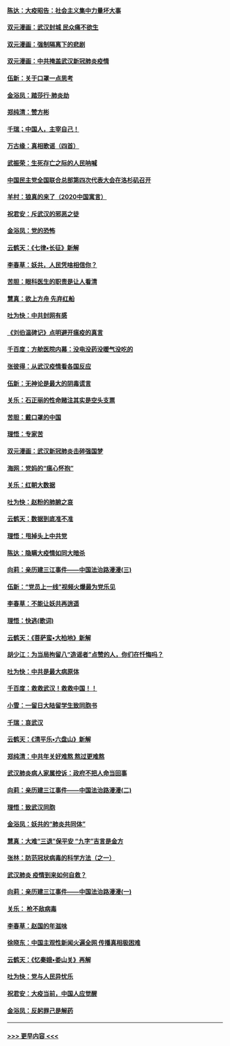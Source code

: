 #### [陈达：大疫昭告：社会主义集中力量坏大事](../pages/nsc993/n11859419.md?t=02120502) 
#### [双元漫画：武汉封城 民众痛不欲生](../pages/nsc993/n11859287.md?t=02120502) 
#### [双元漫画：强制隔离下的悲剧](../pages/nsc993/n11859244.md?t=02120502) 
#### [双元漫画：中共掩盖武汉新冠肺炎疫情](../pages/nsc993/n11858249.md?t=02120502) 
#### [伍新：关于口罩一点思考](../pages/nsc993/n11859195.md?t=02120502) 
#### [金浴凤：踏莎行‧肺炎劫](../pages/nsc993/n11858227.md?t=02120502) 
#### [郑纯清：赞方彬](../pages/nsc993/n11856803.md?t=02120502) 
#### [千瑞；中国人，主宰自己！](../pages/nsc993/n11856793.md?t=02120502) 
#### [万古缘：真相歌谣（四首）](../pages/nsc993/n11856263.md?t=02120502) 
#### [武振荣：生死存亡之际的人民呐喊](../pages/nsc993/n11856256.md?t=02120502) 
#### [中国民主党全国联合总部第四次代表大会在洛杉矶召开](../pages/nsc993/n11856344.md?t=02120502) 
#### [羊村：狼真的来了（2020中国寓言）](../pages/nsc993/n11856229.md?t=02120502) 
#### [祝君安：斥武汉的邪恶之徒](../pages/nsc993/n11855861.md?t=02120502) 
#### [金浴凤：党的恐怖](../pages/nsc993/n11855849.md?t=02120502) 
#### [云鹤天：《七律▪长征》新解](../pages/nsc993/n11855479.md?t=02120502) 
#### [李春草：妖共，人民凭啥相信你？](../pages/nsc993/n11855196.md?t=02120502) 
#### [苦胆：眼科医生的职责是让人看清](../pages/nsc993/n11853840.md?t=02120502) 
#### [慧真：欲上方舟 先弃红船](../pages/nsc993/n11853483.md?t=02120502) 
#### [吐为快：中共封网有感](../pages/nsc993/n11852575.md?t=02120502) 
#### [《刘伯温碑记》点明避开瘟疫的真言](../pages/nsc993/n11852128.md?t=02120502) 
#### [千百度：方舱医院内幕：没电没药没暖气没吃的](../pages/nsc993/n11850211.md?t=02120502) 
#### [张彼得：从武汉疫情看各国反应](../pages/nsc993/n11850102.md?t=02120502) 
#### [伍新：无神论是最大的阴毒谎言](../pages/nsc993/n11846129.md?t=02120502) 
#### [关乐：石正丽的性命赌注其实是空头支票](../pages/nsc993/n11846109.md?t=02120502) 
#### [苦胆：戴口罩的中国](../pages/nsc993/n11845576.md?t=02120502) 
#### [理悟：专家苦](../pages/nsc993/n11845564.md?t=02120502) 
#### [双元漫画：武汉新冠肺炎击碎强国梦](../pages/nsc993/n11843320.md?t=02120502) 
#### [海网：党妈的“瘟心怀抱”](../pages/nsc993/n11840740.md?t=02120502) 
#### [关乐：红朝大数据](../pages/nsc993/n11840675.md?t=02120502) 
#### [吐为快：赵粉的肺腑之哀](../pages/nsc993/n11840618.md?t=02120502) 
#### [云鹤天：数据到底准不准](../pages/nsc993/n11840325.md?t=02120502) 
#### [理悟：甩掉头上中共党](../pages/nsc993/n11838826.md?t=02120502) 
#### [陈达：隐瞒大疫情如同大暗杀](../pages/nsc993/n11838771.md?t=02120502) 
#### [向莉：亲历建三江事件——中国法治路漫漫(三)](../pages/nsc993/n11831825.md?t=02120502) 
#### [伍新：“党员上一线”视频火爆最为党乐见](../pages/nsc993/n11838200.md?t=02120502) 
#### [李春草：不能让妖共再逍遥](../pages/nsc993/n11838102.md?t=02120502) 
#### [理悟：快逃(歌词)](../pages/nsc993/n11838083.md?t=02120502) 
#### [云鹤天：《菩萨蛮▪大柏地》新解](../pages/nsc993/n11838059.md?t=02120502) 
#### [胡少江：为当局拘留八“造谣者”点赞的人，你们在忏悔吗？](../pages/nsc993/n11836801.md?t=02120502) 
#### [吐为快：中共是最大病原体](../pages/nsc993/n11836748.md?t=02120502) 
#### [千百度：救救武汉！救救中国！！](../pages/nsc993/n11836145.md?t=02120502) 
#### [小雪：一留日大陆留学生致同胞书](../pages/nsc993/n11834624.md?t=02120502) 
#### [千瑞：哀武汉](../pages/nsc993/n11833647.md?t=02120502) 
#### [云鹤天：《清平乐▪六盘山》新解](../pages/nsc993/n11833611.md?t=02120502) 
#### [郑纯清：中共年关好难熬 熬过更难熬](../pages/nsc993/n11833489.md?t=02120502) 
#### [武汉肺炎病人家属控诉：政府不把人命当回事](../pages/nsc993/n11833205.md?t=02120502) 
#### [向莉：亲历建三江事件——中国法治路漫漫(二)](../pages/nsc993/n11829102.md?t=02120502) 
#### [理悟：致武汉同胞](../pages/nsc993/n11831522.md?t=02120502) 
#### [金浴凤：妖共的“肺炎共同体”](../pages/nsc993/n11829448.md?t=02120502) 
#### [慧真：大难“三退”保平安 “九字”吉言是金方](../pages/nsc993/n11829501.md?t=02120502) 
#### [张林：防范冠状病毒的科学方法（之一）](../pages/nsc993/n11828618.md?t=02120502) 
#### [武汉肺炎 疫情到来如何自救？](../pages/nsc993/n11827632.md?t=02120502) 
#### [向莉：亲历建三江事件——中国法治路漫漫(一)](../pages/nsc993/n11827190.md?t=02120502) 
#### [关乐： 枪不敌病毒](../pages/nsc993/n11826746.md?t=02120502) 
#### [李春草：赵国的年滋味](../pages/nsc993/n11826321.md?t=02120502) 
#### [徐晓东：中国主观性新闻火遍全网 传播真相极困难](../pages/nsc993/n11826508.md?t=02120502) 
#### [云鹤天：《忆秦娥▪娄山关》再解](../pages/nsc993/n11824682.md?t=02120502) 
#### [吐为快：党与人民异忧乐](../pages/nsc993/n11824660.md?t=02120502) 
#### [祝君安：大疫当前，中国人应觉醒](../pages/nsc993/n11821946.md?t=02120502) 
#### [金浴凤：反躬罪己是解药](../pages/nsc993/n11820280.md?t=02120502) 

----
#### [ >>> 更早内容 <<< ](../indexes/nsc993-earlier.md)
